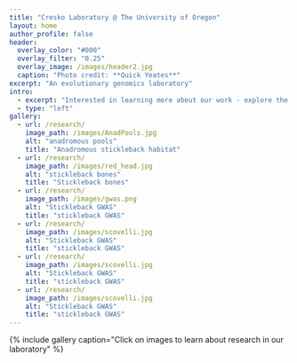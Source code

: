 ```yaml
---
title: "Cresko Laboratory @ The University of Oregon"
layout: home
author_profile: false
header:
  overlay_color: "#000"
  overlay_filter: "0.25"
  overlay_image: /images/header2.jpg
  caption: "Photo credit: **Quick Yeates**"
excerpt: "An evolutionary genomics laboratory"
intro:
  - excerpt: "Interested in learning more about our work - explore the links above"
  - type: "left"
gallery:
  - url: /research/
    image_path: /images/AnadPools.jpg
    alt: "anadromous pools"
    title: "Anadromous stickleback habitat"
  - url: /research/
    image_path: /images/red_head.jpg
    alt: "stickleback bones"
    title: "Stickleback bones"
  - url: /research/
    image_path: /images/gwas.png
    alt: "Stickleback GWAS"
    title: "stickleback GWAS"
  - url: /research/
    image_path: /images/scovelli.jpg
    alt: "Stickleback GWAS"
    title: "stickleback GWAS"
  - url: /research/
    image_path: /images/scovelli.jpg
    alt: "Stickleback GWAS"
    title: "stickleback GWAS"
  - url: /research/
    image_path: /images/scovelli.jpg
    alt: "Stickleback GWAS"
    title: "stickleback GWAS"
---
```


{% include gallery caption="Click on images to learn about research in our laboratory" %}
